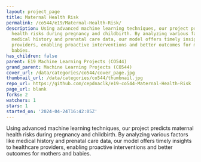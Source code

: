 ```yaml
---
layout: project_page
title: Maternal Health Risk
permalink: /co544/e19/Maternal-Health-Risk/
description: Using advanced machine learning techniques, our project predicts maternal
  health risks during pregnancy and childbirth. By analyzing various factors like
  medical history and prenatal care data, our model offers timely insights to healthcare
  providers, enabling proactive interventions and better outcomes for mothers and
  babies.
has_children: false
parent: E19 Machine Learning Projects (CO544)
grand_parent: Machine Learning Projects (CO544)
cover_url: /data/categories/co544/cover_page.jpg
thumbnail_url: /data/categories/co544/thumbnail.jpg
repo_url: https://github.com/cepdnaclk/e19-co544-Maternal-Health-Risk
page_url: blank
forks: 2
watchers: 1
stars: 1
started_on: '2024-04-24T16:42:05Z'
---
```


Using advanced machine learning techniques, our project predicts maternal health risks during pregnancy and childbirth. By analyzing various factors like medical history and prenatal care data, our model offers timely insights to healthcare providers, enabling proactive interventions and better outcomes for mothers and babies.